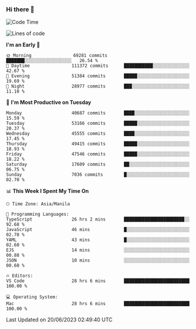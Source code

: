 ### Hi there 👋

<!--START_SECTION:waka-->
![Code Time](http://img.shields.io/badge/Code%20Time-4%2C089%20hrs%2034%20mins-blue)

![Lines of code](https://img.shields.io/badge/From%20Hello%20World%20I%27ve%20Written-103.6%20million%20lines%20of%20code-blue)

**I'm an Early 🐤** 

```text
🌞 Morning                69281 commits       ███████░░░░░░░░░░░░░░░░░░   26.54 % 
🌆 Daytime                111372 commits      ███████████░░░░░░░░░░░░░░   42.67 % 
🌃 Evening                51384 commits       █████░░░░░░░░░░░░░░░░░░░░   19.69 % 
🌙 Night                  28977 commits       ███░░░░░░░░░░░░░░░░░░░░░░   11.10 % 
```
📅 **I'm Most Productive on Tuesday** 

```text
Monday                   40687 commits       ████░░░░░░░░░░░░░░░░░░░░░   15.59 % 
Tuesday                  53166 commits       █████░░░░░░░░░░░░░░░░░░░░   20.37 % 
Wednesday                45555 commits       ████░░░░░░░░░░░░░░░░░░░░░   17.45 % 
Thursday                 49415 commits       █████░░░░░░░░░░░░░░░░░░░░   18.93 % 
Friday                   47546 commits       █████░░░░░░░░░░░░░░░░░░░░   18.22 % 
Saturday                 17609 commits       ██░░░░░░░░░░░░░░░░░░░░░░░   06.75 % 
Sunday                   7036 commits        █░░░░░░░░░░░░░░░░░░░░░░░░   02.70 % 
```


📊 **This Week I Spent My Time On** 

```text
🕑︎ Time Zone: Asia/Manila

💬 Programming Languages: 
TypeScript               26 hrs 2 mins       ███████████████████████░░   92.68 % 
JavaScript               46 mins             █░░░░░░░░░░░░░░░░░░░░░░░░   02.78 % 
YAML                     43 mins             █░░░░░░░░░░░░░░░░░░░░░░░░   02.60 % 
EJS                      14 mins             ░░░░░░░░░░░░░░░░░░░░░░░░░   00.88 % 
JSON                     10 mins             ░░░░░░░░░░░░░░░░░░░░░░░░░   00.60 % 

🔥 Editors: 
VS Code                  28 hrs 6 mins       █████████████████████████   100.00 % 

💻 Operating System: 
Mac                      28 hrs 6 mins       █████████████████████████   100.00 % 
```


 Last Updated on 20/06/2023 02:49:40 UTC
<!--END_SECTION:waka-->


<!--
**rad182/rad182** is a ✨ _special_ ✨ repository because its `README.md` (this file) appears on your GitHub profile.

Here are some ideas to get you started:

- 🔭 I’m currently working on ...
- 🌱 I’m currently learning ...
- 👯 I’m looking to collaborate on ...
- 🤔 I’m looking for help with ...
- 💬 Ask me about ...
- 📫 How to reach me: ...
- 😄 Pronouns: ...
- ⚡ Fun fact: ...
-->

